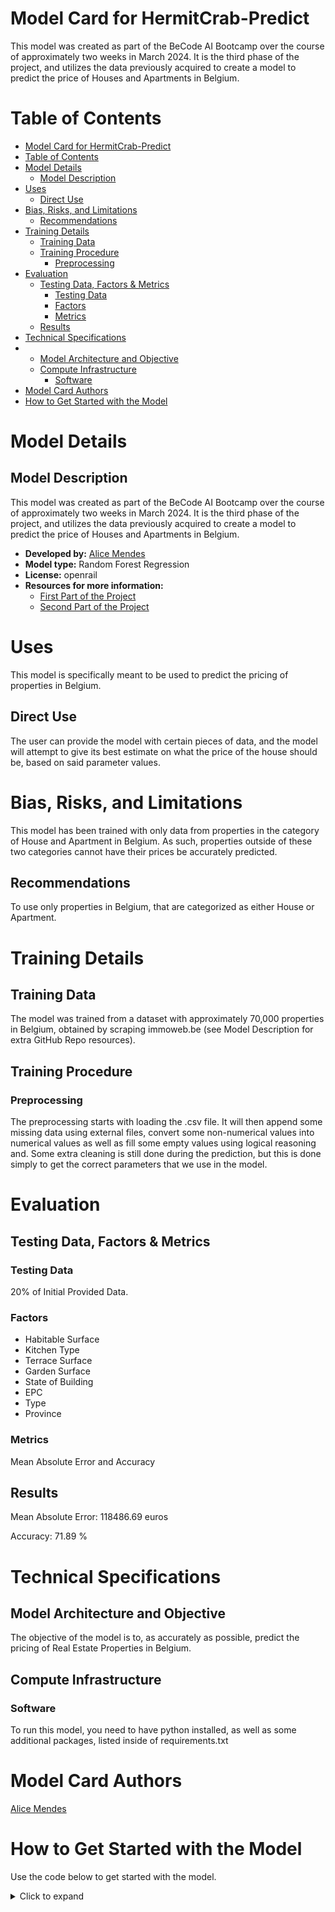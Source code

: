 # Model Card for HermitCrab-Predict

This model was created as part of the BeCode AI Bootcamp over the course of approximately two weeks in March 2024. It is the third phase of the project, and utilizes the data previously acquired to create a model to predict the price of Houses and Apartments in Belgium.

# Table of Contents

- [Model Card for HermitCrab-Predict](#model-card-for--model_id-)
- [Table of Contents](#table-of-contents-1)
- [Model Details](#model-details)
  - [Model Description](#model-description)
- [Uses](#uses)
  - [Direct Use](#direct-use)
- [Bias, Risks, and Limitations](#bias-risks-and-limitations)
  - [Recommendations](#recommendations)
- [Training Details](#training-details)
  - [Training Data](#training-data)
  - [Training Procedure](#training-procedure)
    - [Preprocessing](#preprocessing)
- [Evaluation](#evaluation)
  - [Testing Data, Factors &amp; Metrics](#testing-data-factors--metrics)
    - [Testing Data](#testing-data)
    - [Factors](#factors)
    - [Metrics](#metrics)
  - [Results](#results)
- [Technical Specifications](#technical-specifications-optional)
- - [Model Architecture and Objective](#model-architecture-and-objective)
  - [Compute Infrastructure](#compute-infrastructure)
    - [Software](#software)
- [Model Card Authors](#model-card-authors-optional)
- [How to Get Started with the Model](#how-to-get-started-with-the-model)

# Model Details

## Model Description

This model was created as part of the BeCode AI Bootcamp over the course of approximately two weeks in March 2024. It is the third phase of the project, and utilizes the data previously acquired to create a model to predict the price of Houses and Apartments in Belgium.

- **Developed by:** [Alice Mendes](https://www.linkedin.com/in/alice-edcm/)
- **Model type:** Random Forest Regression
- **License:** openrail
- **Resources for more information:**
  - [First Part of the Project](https://github.com/karelrduran/Immo-Data-Collection)
  - [Second Part of the Project](https://github.com/Rumineko/immo-eliza-hermitcrabs-analysis)

# Uses

This model is specifically meant to be used to predict the pricing of properties in Belgium.

## Direct Use

The user can provide the model with certain pieces of data, and the model will attempt to give its best estimate on what the price of the house should be, based on said parameter values.

# Bias, Risks, and Limitations

This model has been trained with only data from properties in the category of House and Apartment in Belgium. As such, properties outside of these two categories cannot have their prices be accurately predicted.

## Recommendations

To use only properties in Belgium, that are categorized as either House or Apartment.

# Training Details

## Training Data

The model was trained from a dataset with approximately 70,000 properties in Belgium, obtained by scraping immoweb.be (see Model Description for extra GitHub Repo resources).

## Training Procedure

### Preprocessing

The preprocessing starts with loading the .csv file. It will then append some missing data using external files,  convert some non-numerical values into numerical values as well as fill some empty values using logical reasoning and. Some extra cleaning is still done during the prediction, but this is done simply to get the correct parameters that we use in the model.

# Evaluation

## Testing Data, Factors & Metrics

### Testing Data

20% of Initial Provided Data.

### Factors

- Habitable Surface
- Kitchen Type
- Terrace Surface
- Garden Surface
- State of Building
- EPC
- Type
- Province

### Metrics

Mean Absolute Error and Accuracy

## Results

Mean Absolute Error: 118486.69 euros

Accuracy: 71.89 %

# Technical Specifications

## Model Architecture and Objective

The objective of the model is to, as accurately as possible, predict the pricing of Real Estate Properties in Belgium.

## Compute Infrastructure

### Software

To run this model, you need to have python installed, as well as some additional packages, listed inside of requirements.txt

# Model Card Authors

[Alice Mendes](https://www.linkedin.com/in/alice-edcm/)

# How to Get Started with the Model

Use the code below to get started with the model.

<details>
<summary> Click to expand </summary>

* create a new virtual environment by executing this command in your terminal:
  `python3 -m venv hermitcrab-predict`
* activate the environment by executing this command in your terminal:
  `source hermitcrab-predict/bin/activate`
* install the required dependencies by executing this command in your terminal:
  `pip install -r requirements.txt`
* build the model by running preprocess.py and train.py:
  `python preprocess.py`
  `python train.py`
* place your data you want to predict inside of the root folder as a file called new_data.csv, and run predict.py:
  `python predict.py`

</details>

